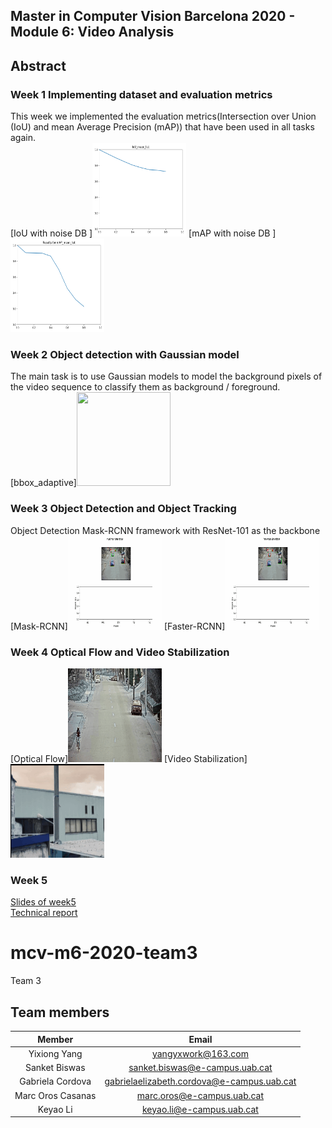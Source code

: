 

## Master in Computer Vision Barcelona 2020 - Module 6: Video Analysis


## Abstract
### Week 1 Implementing dataset and evaluation metrics
This week we implemented the evaluation metrics(Intersection over Union (IoU) and mean Average Precision (mAP)) that have been used in all tasks again.  
[IoU with noise DB ]<img width="150" height="150" src="https://github.com/mcv-m6-video/mcv-m6-2020-team3/blob/master/img/w1t_1_1.png"/>
[mAP with noise DB ]<img width="150" height="150" src="https://github.com/mcv-m6-video/mcv-m6-2020-team3/blob/master/img/w1t1_1_2.png"/>

### Week 2 Object detection with Gaussian model
The main task is to use Gaussian models to model the background pixels of the video sequence to classify them as background / foreground.  
[bbox_adaptive]<img width="150" height="150" src="https://github.com/mcv-m6-video/mcv-m6-2020-team3/blob/master/img/bboxes_adaptive.gif"/>

### Week 3 Object Detection and Object Tracking
Object Detection Mask-RCNN framework with ResNet-101 as the backbone  
[Mask-RCNN]<img width="150" height="150" src="https://github.com/mcv-m6-video/mcv-m6-2020-team3/blob/master/img/mrcnn.gif"/>
[Faster-RCNN]<img width="150" height="150" src="https://github.com/mcv-m6-video/mcv-m6-2020-team3/blob/master/img/frcnn.gif">

### Week 4 Optical Flow and Video Stabilization
[Optical Flow]<img width="150" height="150" src="https://github.com/mcv-m6-video/mcv-m6-2020-team3/blob/master/img/test.gif"/>
[Video Stabilization]<img width="150" height="150" src="https://github.com/mcv-m6-video/mcv-m6-2020-team3/blob/master/img/image.gif"/>

### Week 5
[Slides of week5](https://docs.google.com/presentation/d/1VasprYLcgt9CrHsns_UD0mKGjKkKP6lzKt5dVO2Eym0/edit#slide=id.g73a990f4fc_3_455)  
[Technical report](https://www.overleaf.com/project/5e9d6b8e689b00000164ac66)

# mcv-m6-2020-team3
Team 3
## Team members

|      Member     |           Email          |
|:---------------:|:------------------------:|
|  Yixiong Yang| yangyxwork@163.com |
|     Sanket Biswas   |    sanket.biswas@e-campus.uab.cat   |
|  Gabriela Cordova |    gabrielaelizabeth.cordova@e-campus.uab.cat    |
| Marc Oros Casanas  |marc.oros@e-campus.uab.cat |
| Keyao Li | keyao.li@e-campus.uab.cat|


